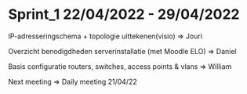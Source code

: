 # Sprint_1 22/04/2022 - 29/04/2022

IP-adresseringschema + topologie uittekenen(visio) => Jouri

Overzicht benodigdheden serverinstallatie (met Moodle ELO) => Daniel

Basis configuratie routers, switches, access points & vlans => William

Next meeting => Daily meeting 21/04/22
